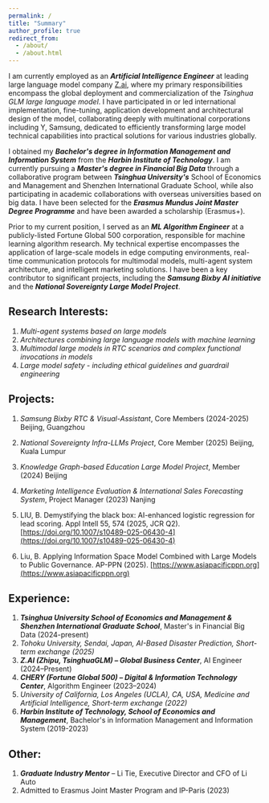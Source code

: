 ```yaml
---
permalink: /
title: "Summary"
author_profile: true
redirect_from: 
  - /about/
  - /about.html
---
```

I am currently employed as an _**Artificial Intelligence Engineer**_ at leading large language model company [Z.ai](https://z.ai), where my primary responsibilities encompass the global deployment and commercialization of the *Tsinghua GLM large language model*. I have participated in or led international implementation, fine-tuning, application development and architectural design of the model, collaborating deeply with multinational corporations including Y, Samsung, dedicated to efficiently transforming large model technical capabilities into practical solutions for various industries globally.

I obtained my _**Bachelor's degree in Information Management and Information System**_ from the _**Harbin Institute of Technology**_. I am currently pursuing a _**Master's degree in Financial Big Data**_ through a collaborative program between _**Tsinghua University's**_ School of Economics and Management and Shenzhen International Graduate School, while also participating in academic collaborations with overseas universities based on big data. I have been selected for the _**Erasmus Mundus Joint Master Degree Programme**_ and have been awarded a scholarship (Erasmus+).

Prior to my current position, I served as an _**ML Algorithm Engineer**_ at a publicly-listed Fortune Global 500 corporation, responsible for machine learning algorithm research. My technical expertise encompasses the application of large-scale models in edge computing environments, real-time communication protocols for multimodal models, multi-agent system architecture, and intelligent marketing solutions. I have been a key contributor to significant projects, including the _**Samsung Bixby AI initiative**_ and the _**National Sovereignty Large Model Project**_.

Research Interests:
------
1. _Multi-agent systems based on large models_
2. _Architectures combining large language models with machine learning_
3. _Multimodal large models in RTC scenarios and complex functional invocations in models_
4. _Large model safety - including ethical guidelines and guardrail engineering_

Projects:
------
1. _Samsung Bixby RTC & Visual-Assistant_, Core Members (2024-2025)  Beijing, Guangzhou
2. _National Sovereignty Infra-LLMs Project_, Core Member (2025)  Beijing, Kuala Lumpur
3. _Knowledge Graph-based Education Large Model Project_, Member (2024)  Beijing
4. _Marketing Intelligence Evaluation & International Sales Forecasting System_, Project Manager (2023)  Nanjing

1. LIU, B. Demystifying the black box: AI-enhanced logistic regression for lead scoring. Appl Intell 55, 574 (2025, JCR Q2). [https://doi.org/10.1007/s10489-025-06430-4](https://doi.org/10.1007/s10489-025-06430-4)
2. Liu, B. Applying Information Space Model Combined with Large Models to Public Governance. AP-PPN (2025). [https://www.asiapacificppn.org](https://www.asiapacificppn.org)

Experience:
------
1. _**Tsinghua University School of Economics and Management & Shenzhen International Graduate School**_, Master's in Financial Big Data (2024-present)
2. *Tohoku University, Sendai, Japan, AI-Based Disaster Prediction, Short-term exchange (2025)*
3. _**Z.AI (Zhipu, TsinghuaGLM) – Global Business Center**_, AI Engineer (2024–Present)
4. _**CHERY (Fortune Global 500) – Digital & Information Technology Center**_, Algorithm Engineer (2023–2024)
5. *University of California, Los Angeles (UCLA), CA, USA, Medicine and Artificial Intelligence, Short-term exchange (2022)*
6. _**Harbin Institute of Technology, School of Economics and Management**_, Bachelor's in Information Management and Information System (2019-2023)

Other:
------
1. _**Graduate Industry Mentor**_ – Li Tie, Executive Director and CFO of Li Auto 
2. Admitted to Erasmus Joint Master Program and IP-Paris (2023)
